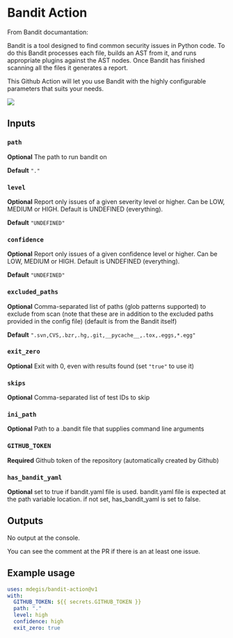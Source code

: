 # Bandit Action
From Bandit documantation:

Bandit is a tool designed to find common security issues in Python code. To do this Bandit processes each file, builds an AST from it, and runs appropriate plugins against the AST nodes. Once Bandit has finished scanning all the files it generates a report.

This Github Action will let you use Bandit with the highly configurable parameters that suits your needs.


![](./screen_recording.gif)

## Inputs

### `path`

**Optional** The path to run bandit on

**Default** `"."`

### `level`

**Optional** Report only issues of a given severity level or higher. 
Can be LOW, MEDIUM or HIGH. Default is UNDEFINED (everything).

**Default** `"UNDEFINED"`

### `confidence`

**Optional** Report only issues of a given confidence level or higher. 
Can be LOW, MEDIUM or HIGH. Default is UNDEFINED (everything).

**Default** `"UNDEFINED"`

### `excluded_paths`

**Optional** Comma-separated list of paths (glob patterns supported) to exclude from scan 
(note that these are in addition to the excluded paths provided in the config file) (default is from the Bandit itself)

**Default** `".svn,CVS,.bzr,.hg,.git,__pycache__,.tox,.eggs,*.egg"`

### `exit_zero`

**Optional** Exit with 0, even with results found (set `"true"` to use it)

### `skips`

**Optional** Comma-separated list of test IDs to skip

### `ini_path`

**Optional** Path to a .bandit file that supplies command line arguments

### `GITHUB_TOKEN`

**Required** Github token of the repository (automatically created by Github)

### `has_bandit_yaml`

**Optional** set to true if bandit.yaml file is used. bandit.yaml file is expected at the path variable location. if not set, has_bandit_yaml is set to false.


## Outputs

No output at the console.

You can see the comment at the PR if there is an at least one issue.

## Example usage
```yml
uses: mdegis/bandit-action@v1
with: 
  GITHUB_TOKEN: ${{ secrets.GITHUB_TOKEN }}
  path: "."
  level: high
  confidence: high
  exit_zero: true
```

